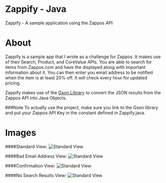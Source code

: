 Zappify - Java
============

Zappify - A sample application using the Zappos API


About
============

Zappify is a sample app that I wrote as a challenge for Zappos.  It makes use of their Search, Product, and CoreValue APIs.  You are able to search for items from Zappos.com and have the displayed along with important information about it.  You can then enter you email address to be notified when the item is at least 20% off.  It will check every hour for updated pricing.

Zappify makes use of the [Gson Library](http://code.google.com/p/google-gson/) to convert the JSON results from the Zappos API into Java Objects.


###Note
To actually use the project, make sure you link to the Gson library and put your Zappos API Key in the constant defined in Zappify.java.


Images
============


####Standard View:
![Standard View](https://raw.github.com/ianb821/Zappify-Java/master/Zappify%20Images/ZapposItem.jpg)

####Bad Email Address View:
![Standard View](https://raw.github.com/ianb821/Zappify-Java/master/Zappify%20Images/BadEmail.jpg)

####Confirmation View:
![Standard View](https://raw.github.com/ianb821/Zappify-Java/master/Zappify%20Images/Confirmation.jpg)

####No Search Results View:
![Standard View](https://raw.github.com/ianb821/Zappify-Java/master/Zappify%20Images/NoSearchResults.jpg)

